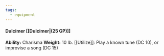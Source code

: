 ```yaml
---
tags:
  - equipment
---
```

####  Dulcimer [[Dulcimer|(25 GP)]]
**Ability:** Charisma **Weight:** 10 lb.
[[Utilize]]: Play a known tune (DC 10), or improvise a song (DC 15)